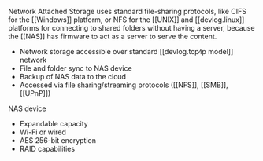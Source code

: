 
Network Attached Storage uses standard file-sharing protocols, like CIFS for the [[Windows]] platform, or NFS for the [[UNIX]] and [[devlog.linux]] platforms for connecting to shared folders without having a server, because the [[NAS]] has firmware to act as a server to serve the content.

- Network storage accessible over standard [[devlog.tcp⁄ip model]] network
- File and folder sync to NAS device
- Backup of NAS data to the cloud
- Accessed via file sharing/streaming protocols ([[NFS]], [[SMB]], [[UPnP]])

NAS device

- Expandable capacity
- Wi-Fi or wired
- AES 256-bit encryption
- RAID capabilities
